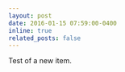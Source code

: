 ```yaml
---
layout: post
date: 2016-01-15 07:59:00-0400
inline: true
related_posts: false
---
```


Test of a new item.
